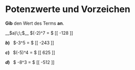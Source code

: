 <!--
version:  0.0.1

language: de

@style
input {
    text-align: center;
}

.flex-container {
    display: flex;
    flex-wrap: wrap;
    align-items: stretch;
    gap: 20px;
}

.flex-child {
    flex: 1;
    min-width: 350px;
    margin-right: 20px;
}

@media (max-width: 400px) {
    .flex-child {
        flex: 100%;
        margin-right: 0;
    }
}
@end

formula: \carry   \textcolor{red}{\scriptsize #1}
formula: \digit   \rlap{\carry{#1}}\phantom{#2}#2
formula: \permil  \text{‰}

import: https://raw.githubusercontent.com/LiaTemplates/Tikz-Jax/main/README.md

script: https://cdn.jsdelivr.net/gh/LiaTemplates/Tikz-Jax@main/dist/index.js


tags: Potenzen, Negative Zahlen, leicht, niedrig, Angeben

comment: Gib den Wert einer Potenz an.

author: Martin Lommatzsch

-->




# Potenzwerte und Vorzeichen


**Gib** den Wert des Terms **an**.



<section class="flex-container">
<div class="flex-child">
__$a)\;\;$__ $(-2)^7 = $ [[  -128  ]]

</div>
<div class="flex-child">

__$b)\;\;$__ $-3^5 = $ [[  -243  ]]

</div>
<div class="flex-child">

__$c)\;\;$__ $(-5)^4 = $ [[  625  ]]

</div>
<div class="flex-child">

__$d)\;\;$__ $ -8^3 = $ [[  -512  ]]


</div>
</section>








 